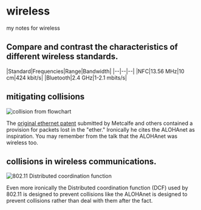 # wireless
my notes for wireless

## Compare and contrast the characteristics of different wireless standards.

|Standard|Frequencies|Range|Bandwidth|
|--|--|--|
|NFC|13.56 MHz|10 cm|424 kbit/s|
|Bluetooth|2.4 GHz|1-2.1 mbits/s|

## mitigating collisions

![collision from flowchart](https://rhildred.github.io/wireless/readmeimages/US4063220-4.png "collision from flowchart")

The [original ethernet patent](https://patents.google.com/patent/US4063220) submitted by Metcalfe and others contained a provision for packets lost in the "ether." Ironically he cites the ALOHAnet as inspiration. You may remember from the talk that the ALOHAnet was wireless too.

## collisions in wireless communications.

![802.11 Distributed coordination function](https://rhildred.github.io/wireless/readmeimages/maxresdefault.jpg "802.11 Distributed coordination function")

Even more ironically the Distributed coordination function (DCF) used by 802.11 is designed to prevent collisions like the ALOHAnet is designed to prevent collisions rather than deal with them after the fact.
